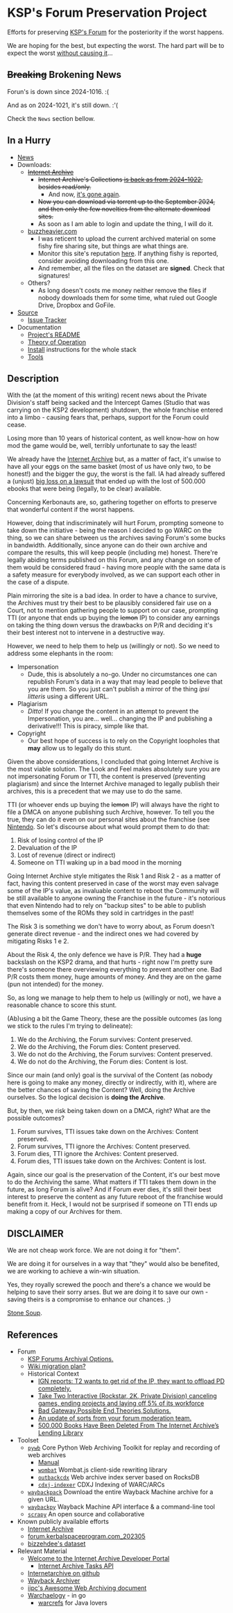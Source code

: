 # KSP's Forum Preservation Project

Efforts for preserving [KSP's Forum](https://forum.kerbalspaceprogram.com/) for the posteriority if the worst happens.

We are hoping for the best, but expecting the worst. The hard part will be to expect the worst [without causing it](https://en.wikipedia.org/wiki/Self-fulfilling_prophecy)...

## ~~Breaking~~ Brokening News

Forun's is down since 2024-1016. :(

And as on 2024-1021, it's still down. :'(

Check the `News` section bellow.


## In a Hurry

* [News](./Docs/News)
* Downloads:
	+  ~~[Internet Archive](https://archive.org/details/KSP-Forum-Preservation-Project)~~
		- ~~Internet Archive's Collections [is back as from 2024-1022](https://blog.archive.org/2024/10/21/internet-archive-services-update-2024-10-21/), besides read/only.~~
			- And now, [it's gone again](https://www.reddit.com/r/DataHoarder/comments/1g9wg5z/i_didnt_realize_how_much_i_used_it_until_this/#lightbox).
		- ~~Now you can download via torrent up to the September 2024, and then only the few novelties from the alternate download sites.~~
		- As soon as I am able to login and update the thing, I will do it.
	+ [buzzheavier.com](https://buzzheavier.com/fl/GaCLgPsR4AA?orderby=createdAt&orderdir=desc&page=1)
		- I was reticent to upload the current archived material on some fishy fire sharing site, but things are what things are.
		- Monitor this site's reputation [here](https://www.urlvoid.com/scan/buzzheavier.com/). If anything fishy is reported, consider avoiding downloading from this one.
		- And remember, all the files on the dataset are **signed**. Check that signatures!
	+ Others?
		- As long doesn't costs me money neither remove the files if nobody downloads them for some time, what ruled out Google Drive, Dropbox and GoFile. 
* [Source](https://github.com/net-lisias-ksp/KSP-Forum-Preservation-Project)
	+ [Issue Tracker](https://github.com/net-lisias-ksp/KSP-Forum-Preservation-Project/issues)
* Documentation	
	+ [Project's README](https://github.com/net-lisias-ksp/KSP-Forum-Preservation-Project/blob/mestre/README.md)
	+ [Theory of Operation](./Docs/Theory.md)
	+ [Install](./Docs/Install.md) instructions for the whole stack
	+ [Tools](./Docs/Tools.md)


## Description

With the (at the moment of this writing) recent news about the Private Division's staff being sacked and the Intercept Games (Studio that was carrying on the KSP2 development) shutdown, the whole franchise entered into a limbo - causing fears that, perhaps, support for the Forum could cease.

Losing more than 10 years of historical content, as well know-how on how mod the game would be, well, terribly unfortunate to say the least!

We already have the [Internet Archive](https://web.archive.org/web/*/forum.kerbalspaceprogram.com) but, as a matter of fact, it's unwise to have all your eggs on the same basket (most of us have only two, to be honest!) and the bigger the guy, the worst is the fall. IA had already suffered a (unjust) [big loss on a lawsuit](https://www.techdirt.com/2024/06/20/500000-books-have-been-deleted-from-the-internet-archives-lending-library/) that ended up with the lost of 500.000 ebooks that were being (legally, to be clear) available.

Concerning Kerbonauts are, so, gathering together on efforts to preserve that wonderful content if the worst happens.

However, doing that indiscriminately will hurt Forum, prompting someone to take down the initiative - being the reason I decided to go WARC on the thing, so we can share between us the archives saving Forum's some bucks in bandwidth. Additionally, since anyone can do their own archive and compare the results, this will keep people (including me) honest. There're legally abiding terms published on this Forum, and any change on some of them would be considered fraud - having more people with the same data is a safety measure for everybody involved, as we can support each other in the case of a dispute.

Plain mirroring the site is a bad idea. In order to have a chance to survive, the Archives must try their best to be plausibly considered fair use on a Court, not to mention gathering people to support on our case, prompting TTI (or anyone that ends up buying the ~~lemon~~ IP) to consider any earnings on taking the thing down versus the drawbacks on P/R and deciding it's their best interest not to intervene in a destructive way.

However, we need to help them to help us (willingly or not). So we need to address some elephants in the room:

* Impersonation
	+ Dude, this is absolutely a no-go. Under no circumstances one can republish Forum's data in a way that may lead people to believe that you are them. So you just can't publish a mirror of the thing *ipsi litteris* using a different URL.
* Plagiarism
	+ *Ditto*! If you change the content in an attempt to prevent the Impersonation, you are... well... changing the IP and publishing a derivative!!! This is piracy, simple like that.
* Copyright
	+ Our best hope of success is to rely on the Copyright loopholes that **may** allow us to legally do this stunt.

Given the above considerations, I concluded that going Internet Archive is the most viable solution. The Look and Feel makes absolutely sure you are not impersonating Forum or TTI, the content is preserved (preventing plagiarism) and since the Internet Archive managed to legally publish their archives, this is a precedent that we may use to do the same.

TTI (or whoever ends up buying the ~~lemon~~ IP) will always have the right to file a DMCA on anyone publishing such Archive, however. To tell you the true, they can do it even on our personal sites about the franchise (see [Nintendo](https://news.ycombinator.com/item?id=35597493). So let's discourse about what would prompt them to do that:

1. Risk of losing control of the IP
2. Devaluation of the IP
3. Lost of revenue (direct or indirect)
4. Someone on TTI waking up in a bad mood in the morning

Going Internet Archive style mitigates the Risk 1 and Risk 2 - as a matter of fact, having this content preserved in case of the worst may even salvage some of the IP's value, as invaluable content to reboot the Community will be still available to anyone owning the Franchise in the future - it's notorious that even Nintendo had to rely on "backup sites" to be able to publish themselves some of the ROMs they sold in cartridges in the past!

The Risk 3 is something we don't have to worry about, as Forum doesn't generate direct revenue - and the indirect ones we had covered by mitigating Risks 1 e 2.

About the Risk 4, the only defence we have is P/R. They had a **huge** backslash on the KSP2 drama, and that hurts - right now I'm pretty sure there's someone there overviewing everything to prevent another one. Bad P/R costs them money, huge amounts of money. And they are on the game (pun not intended) for the money.

So, as long we manage to help them to help us (willingly or not), we have a reasonable chance to score this stunt.

(Ab)using a bit the Game Theory, these are the possible outcomes (as long we stick to the rules I'm trying to delineate):

1. We do the Archiving, the Forum survives: Content preserved.
2. We do the Archiving, the Forum dies: Content preserved.
3. We do not do the Archiving, the Forum survives: Content preserved.
4. We do not do the Archiving, the Forum dies: Content is lost.

Since our main (and only) goal is the survival of the Content (as nobody here is going to make any money, directly or indirectly, with it), where are the better chances of saving the Content? Well, doing the Archive ourselves. So the logical decision is **doing the Archive**.

But, by then, we risk being taken down on a DMCA, right? What are the possible outcomes?

1. Forum survives, TTI issues take down on the Archives: Content preserved.
2. Forum survives, TTI ignore the Archives: Content preserved.
3. Forum dies, TTI ignore the Archives: Content preserved.
4. Forum dies, TTI issues take down on the Archives: Content is lost.

Again, since our goal is the preservation of the Content, it's our best move to do the Archiving the same. What matters if TTI takes them down in the future, as long Forum is alive? And if Forum ever dies, it's still their best interest to preserve the content as any future reboot of the franchise would benefit from it. Heck, I would not be surprised if someone on TTI ends up making a copy of our Archives for them.


## DISCLAIMER

We are not cheap work force. We are not doing it for "them".

We are doing it for ourselves in a way that "they" would also be benefited, we are working to achieve a win-win situation.

Yes, they royally screwed the pooch and there's a chance we would be helping to save their sorry arses. But we are doing it to save our own - saving theirs is a compromise to enhance our chances. ;)

[Stone Soup](https://en.wikipedia.org/wiki/Stone_Soup).


## References

* Forum
	+ [KSP Forums Archival Options.](https://forum.kerbalspaceprogram.com/topic/225368-ksp-forums-archival-options/)
	+ [Wiki migration plan?](https://forum.kerbalspaceprogram.com/topic/225405-wiki-migration-plan/)
	+ Historical Context 
		- [IGN reports: T2 wants to get rid of the IP, they want to offload PD completely.](https://forum.kerbalspaceprogram.com/topic/224984-ign-reports-t2-wants-to-get-rid-of-the-ip-they-want-to-offload-pd-completely/)
		- [Take Two Interactive (Rockstar, 2K, Private Division) canceling games, ending projects and laying off 5% of its workforce](https://forum.kerbalspaceprogram.com/topic/224485-take-two-interactive-rockstar-2k-private-division-canceling-games-ending-projects-and-laying-off-5-of-its-workforce/)
		- [Bad Gateway,Possible End,Theories,Solutions.](https://forum.kerbalspaceprogram.com/topic/225145-bad-gatewaypossible-endtheoriessolutions/#comment-4404679)
		- [An update of sorts from your forum moderation team.](https://forum.kerbalspaceprogram.com/topic/225365-an-update-of-sorts-from-your-forum-moderation-team/)
		- [500,000 Books Have Been Deleted From The Internet Archive’s Lending Library](https://www.techdirt.com/2024/06/20/500000-books-have-been-deleted-from-the-internet-archives-lending-library/)
* Toolset
	+ [`pywb`](https://github.com/webrecorder/pywb) Core Python Web Archiving Toolkit for replay and recording of web archives 
		- [Manual](https://pywb.readthedocs.io/en/latest/manual/)
		- [`wombat`](https://github.com/webrecorder/wombat) Wombat.js client-side rewriting library 
		- [`outbackcdx`](https://github.com/nla/outbackcdx) Web archive index server based on RocksDB 
		- [`cdxj-indexer`](https://github.com/webrecorder/cdxj-indexer) CDXJ Indexing of WARC/ARCs 
	+ [`waybackpack`](https://github.com/jsvine/waybackpack) Download the entire Wayback Machine archive for a given URL. 
	+ [`waybackpy`](https://github.com/akamhy/waybackpy) Wayback Machine API interface & a command-line tool
	+ [`scrapy`](https://scrapy.org/) An open source and collaborative
* Known publicly available efforts
	+ [Internet Archive](https://web.archive.org/web/*/forum.kerbalspaceprogram.com)
	+ [forum.kerbalspaceprogram.com_202305](https://archive.org/details/forum.kerbalspaceprogram.com_202305)
	+ [bizzehdee's dataset](https://github.com/bizzehdee/kspforumdata)
* Relevant Material
	+ [Welcome to the Internet Archive Developer Portal](https://archive.org/developers/index.html)
		- [Internet Archive Tasks API](https://archive.org/developers/tasks.html)
	+ [Internetarchive on github](https://github.com/orgs/internetarchive/repositories)
	+ [Wayback Archiver](https://github.com/wabarc)
	+ [iipc's Awesome Web Archiving document](https://github.com/iipc/awesome-web-archiving)
	+ [Warchaelogy](https://nlnwa.github.io/warchaeology/) - in go
		- [warcrefs](https://github.com/arcalex/warcrefs) for Java lovers
